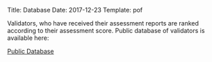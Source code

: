 Title: Database
Date: 2017-12-23
Template: pof




<section id="home">
<div class="container">
<p>Validators, who have received their assessment reports are ranked according to their assessment score. Public database of validators is available here:</p>
<!-- <div class="text-align:center" style="text-align:center"> -->
 <a class="db-button" href="http://validators.resilient.zone/database/" target="_blank">Public Database</a>
<!-- </div> -->

</section>
<br><br><br><br><br><br><br><br>
<div class="sep"></div>






